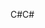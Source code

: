 <span data-ttu-id="d736d-101">C#</span><span class="sxs-lookup"><span data-stu-id="d736d-101">C#</span></span>